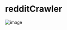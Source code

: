 # redditCrawler

![image](https://github.com/user-attachments/assets/180c897e-0145-4d2f-a2a3-6f0042f8b8cf)
